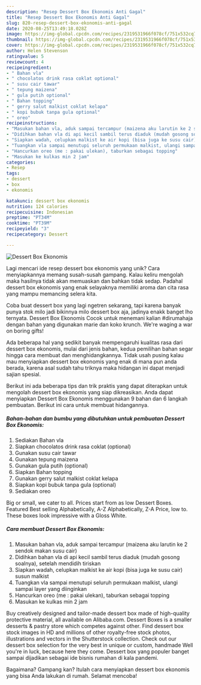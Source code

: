 ```yaml
---
description: "Resep Dessert Box Ekonomis Anti Gagal"
title: "Resep Dessert Box Ekonomis Anti Gagal"
slug: 820-resep-dessert-box-ekonomis-anti-gagal
date: 2020-08-25T13:49:18.028Z
image: https://img-global.cpcdn.com/recipes/2319531966f078cf/751x532cq70/dessert-box-ekonomis-foto-resep-utama.jpg
thumbnail: https://img-global.cpcdn.com/recipes/2319531966f078cf/751x532cq70/dessert-box-ekonomis-foto-resep-utama.jpg
cover: https://img-global.cpcdn.com/recipes/2319531966f078cf/751x532cq70/dessert-box-ekonomis-foto-resep-utama.jpg
author: Helen Stevenson
ratingvalue: 5
reviewcount: 4
recipeingredient:
- " Bahan vla"
- " chocolatos drink rasa coklat optional"
- " susu cair tawar"
- " tepung maizena"
- " gula putih optional"
- " Bahan topping"
- " gerry salut malkist coklat kelapa"
- " kopi bubuk tanpa gula optional"
- " oreo"
recipeinstructions:
- "Masukan bahan vla, aduk sampai tercampur (maizena aku larutin ke 2 sendok makan susu cair)"
- "Didihkan bahan vla di api kecil sambil terus diaduk (mudah gosong soalnya), setelah mendidih tiriskan"
- "Siapkan wadah, celupkan malkist ke air kopi (bisa juga ke susu cair) susun malkist"
- "Tuangkan vla sampai menutupi seluruh permukaan malkist, ulangi sampai layer yang diinginkan"
- "Hancurkan oreo (me : pakai ulekan), taburkan sebagai topping"
- "Masukan ke kulkas min 2 jam"
categories:
- Resep
tags:
- dessert
- box
- ekonomis

katakunci: dessert box ekonomis 
nutrition: 124 calories
recipecuisine: Indonesian
preptime: "PT34M"
cooktime: "PT39M"
recipeyield: "3"
recipecategory: Dessert

---
```



![Dessert Box Ekonomis](https://img-global.cpcdn.com/recipes/2319531966f078cf/751x532cq70/dessert-box-ekonomis-foto-resep-utama.jpg)

Lagi mencari ide resep dessert box ekonomis yang unik? Cara menyiapkannya memang susah-susah gampang. Kalau keliru mengolah maka hasilnya tidak akan memuaskan dan bahkan tidak sedap. Padahal dessert box ekonomis yang enak selayaknya memiliki aroma dan cita rasa yang mampu memancing selera kita.

Coba buat dessert box yang lagi ngetren sekarang, tapi karena banyak punya stok milo jadi bikinnya milo dessert box aja, jadinya enakk banget lho ternyata. Dessert Box Ekonomis Cocok untuk menemani kalian #dirumahaja dengan bahan yang digunakan marie dan koko krunch. We&#39;re waging a war on boring gifts!

Ada beberapa hal yang sedikit banyak mempengaruhi kualitas rasa dari dessert box ekonomis, mulai dari jenis bahan, kedua pemilihan bahan segar hingga cara membuat dan menghidangkannya. Tidak usah pusing kalau mau menyiapkan dessert box ekonomis yang enak di mana pun anda berada, karena asal sudah tahu triknya maka hidangan ini dapat menjadi sajian spesial.


Berikut ini ada beberapa tips dan trik praktis yang dapat diterapkan untuk mengolah dessert box ekonomis yang siap dikreasikan. Anda dapat menyiapkan Dessert Box Ekonomis menggunakan 9 bahan dan 6 langkah pembuatan. Berikut ini cara untuk membuat hidangannya.

<!--inarticleads1-->

##### Bahan-bahan dan bumbu yang dibutuhkan untuk pembuatan Dessert Box Ekonomis:

1. Sediakan  Bahan vla
1. Siapkan  chocolatos drink rasa coklat (optional)
1. Gunakan  susu cair tawar
1. Gunakan  tepung maizena
1. Gunakan  gula putih (optional)
1. Siapkan  Bahan topping
1. Gunakan  gerry salut malkist coklat kelapa
1. Siapkan  kopi bubuk tanpa gula (optional)
1. Sediakan  oreo


Big or small, we cater to all. Prices start from as low Dessert Boxes. Featured Best selling Alphabetically, A-Z Alphabetically, Z-A Price, low to. These boxes look impressive with a Gloss White. 

<!--inarticleads2-->

##### Cara membuat Dessert Box Ekonomis:

1. Masukan bahan vla, aduk sampai tercampur (maizena aku larutin ke 2 sendok makan susu cair)
1. Didihkan bahan vla di api kecil sambil terus diaduk (mudah gosong soalnya), setelah mendidih tiriskan
1. Siapkan wadah, celupkan malkist ke air kopi (bisa juga ke susu cair) susun malkist
1. Tuangkan vla sampai menutupi seluruh permukaan malkist, ulangi sampai layer yang diinginkan
1. Hancurkan oreo (me : pakai ulekan), taburkan sebagai topping
1. Masukan ke kulkas min 2 jam


Buy creatively designed and tailor-made dessert box made of high-quality protective material, all available on Alibaba.com. Dessert Boxes is a smaller desserts &amp; pastry store which competes against other. Find dessert box stock images in HD and millions of other royalty-free stock photos, illustrations and vectors in the Shutterstock collection. Check out our dessert box selection for the very best in unique or custom, handmade Well you&#39;re in luck, because here they come. Dessert box yang populer banget sampai dijadikan sebagai ide bisnis rumahan di kala pandemi. 

Bagaimana? Gampang kan? Itulah cara menyiapkan dessert box ekonomis yang bisa Anda lakukan di rumah. Selamat mencoba!
